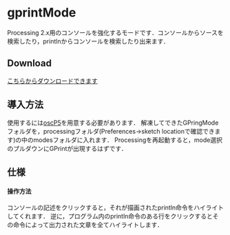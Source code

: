 # gprintMode
Processing 2.x用のコンソールを強化するモードです．コンソールからソースを検索したり，printlnからコンソールを検索したり出来ます．
## Download
[こちらからダウンロードできます](https://www.dropbox.com/s/5ogamroq70ywa4n/GreatPrintMode.zip?dl=0)
## 導入方法
使用するには[oscP5](http://www.sojamo.de/libraries/oscP5/)を用意する必要があります．
解凍してできたGPringModeフォルダを，processingフォルダ(Preferences→sketch locationで確認できます)の中のmodesフォルダに入れます．
Processingを再起動すると，mode選択のプルダウンにGPrintが出現するはずです．
## 仕様
#### 操作方法
コンソールの記述をクリックすると，それが描画されたprintln命令をハイライトしてくれます．
逆に，プログラム内のprintln命令のある行をクリックするとその命令によって出力された文章を全てハイライトします．
